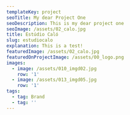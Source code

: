 ```yaml
---
templateKey: project
seoTitle: My dear Project One
seoDescription: This is my dear project one
seoImage: /assets/02_calo.jpg
title: Estúdio Caló
slug: estudiocalo
explanation: This is a test!
featuredImage: /assets/02_calo.jpg
featuredOnProjectImage: /assets/00_logo.png
images:
  - image: /assets/010_imgd02.jpg
    row: '1'
  - image: /assets/013_imgd05.jpg
    row: '1'
tags:
  - tag: Brand
  - tag: ''
---
```


